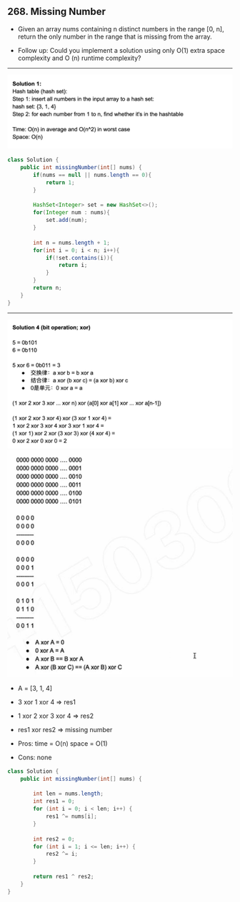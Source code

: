 ## 268. Missing Number

- Given an array nums containing n distinct numbers in the range [0, n], return the only 
  number in the range that is missing from the array.

- Follow up: Could you implement a solution using only O(1) extra space complexity and O
  (n) runtime complexity?

---

![](img/2021-06-25-02-12-01.png)

```java
class Solution {
    public int missingNumber(int[] nums) {
        if(nums == null || nums.length == 0){
            return 1;
        }
        
        HashSet<Integer> set = new HashSet<>();
        for(Integer num : nums){
            set.add(num);
        }
        
        int n = nums.length + 1;
        for(int i = 0; i < n; i++){
            if(!set.contains(i)){
                return i;
            }
        }
        return n;
    }
}
```

---

![](img/2021-06-25-02-12-24.png)
![](img/2021-06-25-02-14-28.png)

- A = [3, 1, 4]
- 3 xor 1 xor 4        => res1
- 1 xor 2 xor 3 xor 4  => res2
- res1 xor res2        => missing number

- Pros: time = O(n) space = O(1)
- Cons: none


```java
class Solution {
    public int missingNumber(int[] nums) {
        
        int len = nums.length;
        int res1 = 0;
        for (int i = 0; i < len; i++) {
            res1 ^= nums[i];
        }
        
        int res2 = 0;
        for (int i = 1; i <= len; i++) {
            res2 ^= i;
        }
        
        return res1 ^ res2;
    }
}
```